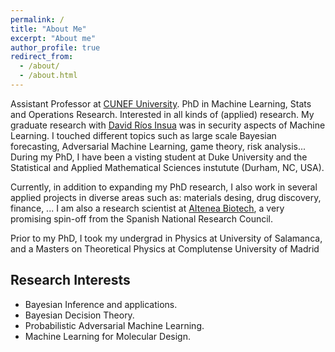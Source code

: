 ```yaml
---
permalink: /
title: "About Me"
excerpt: "About me"
author_profile: true
redirect_from:
  - /about/
  - /about.html
---
```


Assistant Professor at [CUNEF University](https://www.cunef.edu/).
PhD in Machine Learning, Stats and Operations Research. Interested in all kinds of (applied) research.
My graduate research with [David Ríos Insua](https://www.icmat.es/drios) was in
security aspects of Machine Learning. I touched different topics such as
large scale Bayesian forecasting, Adversarial Machine Learning, game theory,
risk analysis... During my PhD, I have been a visting student at Duke University and the
Statistical and Applied Mathematical Sciences instutute (Durham, NC, USA).

Currently, in addition to expanding my PhD research, I also work in several applied projects in diverse areas such as:
materials desing, drug discovery, finance, ...
I am also a research scientist at [AItenea Biotech](https://aitenea.com/en/), a very promising
spin-off from the Spanish National Research Council.

Prior to my PhD, I took my undergrad in Physics at University of Salamanca,
and a Masters on Theoretical Physics at Complutense University of Madrid

## Research Interests

* Bayesian Inference and applications.
* Bayesian Decision Theory.
* Probabilistic Adversarial Machine Learning.
* Machine Learning for Molecular Design.
